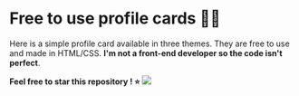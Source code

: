 # Free to use profile cards 🙆‍♂️

Here is a simple profile card available in three themes. They are free to use and made in HTML/CSS. **I'm not a front-end developer so the code isn't perfect**.

__Feel free to star this repository ! ⭐__
![](https://cdn.discordapp.com/attachments/1093078970922188850/1093079990452633620/profile-cards.jpg)
